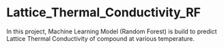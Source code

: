 # Lattice_Thermal_Conductivity_RF
In this project, Machine Learning Model (Random Forest) is build to predict Lattice Thermal Conductivity of compound at various temperature.  
